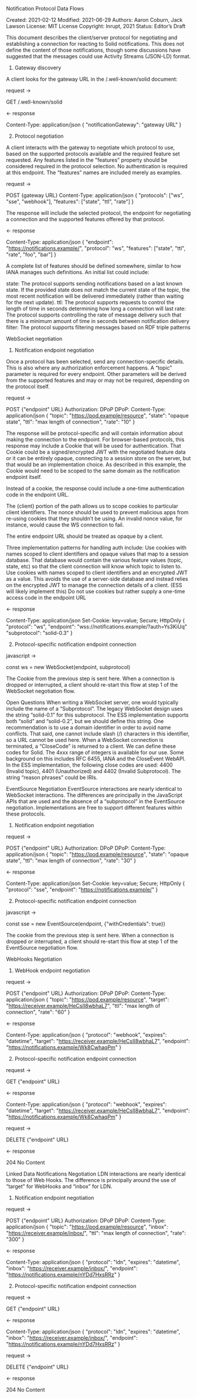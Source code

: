 Notification Protocol Data Flows

Created: 2021-02-12
Modified: 2021-06-29
Authors: Aaron Coburn, Jack Lawson
License: MIT License
Copyright: Inrupt, 2021
Status: Editor’s Draft

This document describes the client/server protocol for negotiating and establishing a connection for reacting to Solid notifications. This does not define the content of those notifications, though some discussions have suggested that the messages could use Activity Streams (JSON-LD) format.

1. Gateway discovery

A client looks for the gateway URL in the /.well-known/solid document:

request ->

GET /.well-known/solid

<- response

Content-Type: application/json
{
  "notificationGateway": "gateway URL"
}


2. Protocol negotiation

A client interacts with the gateway to negotiate which protocol to use, based on the supported protocols available and the required feature set requested. Any features listed in the "features" property should be considered required in the protocol selection. No authentication is required at this endpoint. The “features” names are included merely as examples.

request ->

POST {gateway URL}
Content-Type: application/json
{
    "protocols": ["ws", "sse", "webhook"],
    "features": ["state", "ttl", "rate"]
}


The response will include the selected protocol, the endpoint for negotiating a connection and the supported features offered by that protocol.

<- response

Content-Type: application/json
{
    "endpoint": "https://notifications.example/",
    "protocol": "ws",
    "features": ["state", "ttl", "rate", "foo", "bar"]
}


A complete list of features should be defined somewhere, similar to how IANA manages such definitions. An initial list could include:

state: The protocol supports sending notifications based on a last known state. If the provided state does not match the current state of the topic, the most recent notification will be delivered immediately (rather than waiting for the next update).
ttl: The protocol supports requests to control the length of time in seconds determining how long a connection will last
rate: The protocol supports controlling the rate of message delivery such that there is a minimum amount of time in seconds between notification delivery
filter: The protocol supports filtering messages based on RDF triple patterns




WebSocket negotiation
1. Notification endpoint negotiation

Once a protocol has been selected, send any connection-specific details. This is also where any  authorization enforcement happens. A “topic” parameter is required for every endpoint. Other parameters will be derived from the supported features and may or may not be required, depending on the protocol itself.

request ->

POST {"endpoint" URL}
Authorization: DPoP <token>
DPoP: <proof>
Content-Type: application/json
{
    "topic": "https://pod.example/resource",
    "state": "opaque state",
    "ttl": "max length of connection",
    "rate": "10"
}

The response will be protocol-specific and will contain information about making the connection to the endpoint. For browser-based protocols, this response may include a Cookie that will be used for authentication. That Cookie could be a signed/encrypted JWT with the negotiated feature data or it can be entirely opaque, connecting to a session store on the server, but that would be an implementation choice. As described in this example, the Cookie would need to be scoped to the same domain as the notification endpoint itself.

Instead of a cookie, the response could include a one-time authentication code in the endpoint URL.

The {client} portion of the path allows us to scope cookies to particular client identifiers. The nonce should be used to prevent malicious apps from re-using cookies that they shouldn’t be using. An invalid nonce value, for instance, would cause the WS connection to fail.

The entire endpoint URL should be treated as opaque by a client.

Three implementation patterns for handling auth include:
Use cookies with names scoped to client identifiers and opaque values that map to a session database. That database would contain the various feature values (topic, state, etc) so that the client connection will know which topic to listen to.
Use cookies with names scoped to client identifiers and an encrypted JWT as a value. This avoids the use of a server-side database and instead relies on the encrypted JWT to manage the connection details of a client. (ESS will likely implement this)
Do not use cookies but rather supply a one-time access code in the endpoint URL


<- response

Content-Type: application/json
Set-Cookie: key=value; Secure; HttpOnly
{
    "protocol": "ws",
    "endpoint": "wss://notifications.example/?auth=Ys3KiUq"
    "subprotocol": "solid-0.3"
}

2. Protocol-specific notification endpoint connection

javascript ->

const ws = new WebSocket(endpoint, subprotocol)

The Cookie from the previous step is sent here. When a connection is dropped or interrupted, a client should re-start this flow at step 1 of the WebSocket negotiation flow.

Open Questions
When writing a WebSocket server, one would typically include the name of a “Subprotocol”. The legacy WebSocket design uses the string “solid-0.1” for this subprotocol. The ESS implementation supports both “solid” and “solid-0.2”, but we should define this string. One recommendation is to use a domain identifier in order to avoid name conflicts. That said, one cannot include slash (/) characters in this identifier, so a URL cannot be used here.
When a WebSocket connection is terminated, a “CloseCode” is returned to a client. We can define these codes for Solid. The 4xxx range of integers is available for our use. Some background on this includes RFC 6455, IANA and the CloseEvent WebAPI. In the ESS implementation, the following close codes are used: 4400 (Invalid topic), 4401 (Unauthorized) and 4402 (Invalid Subprotocol). The string “reason phrases” could be IRIs.



EventSource Negotiation
EventSource interactions are nearly identical to WebSocket interactions. The differences are principally in the JavaScript APIs that are used and the absence of a “subprotocol” in the EventSource negotiation. Implementations are free to support different features within these protocols.
1. Notification endpoint negotiation

request ->

POST {"endpoint" URL}
Authorization: DPoP <token>
DPoP: <proof>
Content-Type: application/json
{
    "topic": "https://pod.example/resource",
    "state": "opaque state",
    "ttl": "max length of connection",
    "rate": "30"
}


<- response

Content-Type: application/json
Set-Cookie: key=value; Secure; HttpOnly
{
    "protocol": "sse",
    "endpoint": "https://notifications.example/"
}

2. Protocol-specific notification endpoint connection

javascript ->

const sse = new EventSource(endpoint, {"withCredentials": true})

The cookie from the previous step is sent here. When a connection is dropped or interrupted, a client should re-start this flow at step 1 of the EventSource negotiation flow.




WebHooks Negotiation

1. WebHook endpoint negotiation

request ->

POST {"endpoint" URL}
Authorization: DPoP <token>
DPoP: <proof>
Content-Type: application/json
{
    "topic": "https://pod.example/resource",
    "target": "https://receiver.example/HeCsII8wbhaL7",
    "ttl": "max length of connection",
    "rate": "60"
}


<- response

Content-Type: application/json
{
    "protocol": "webhook",
    "expires": "datetime",
    "target": "https://receiver.example/HeCsII8wbhaL7",
    "endpoint": "https://notifications.example/Wk8CwhaqPm"
}

2. Protocol-specific notification endpoint connection

request ->

GET {"endpoint" URL}

<- response

Content-Type: application/json
{
    "protocol": "webhook",
    "expires": "datetime",
    "target": "https://receiver.example/HeCsII8wbhaL7",
    "endpoint": "https://notifications.example/Wk8CwhaqPm"
}

request ->

DELETE {"endpoint" URL}

<- response

204 No Content




Linked Data Notifications Negotiation
LDN interactions are nearly identical to those of Web Hooks. The difference is principally around the use of “target” for WebHooks and “inbox” for LDN.

1. Notification endpoint negotiation

request ->

POST {"endpoint" URL}
Authorization: DPoP <token>
DPoP: <proof>
Content-Type: application/json
{
    "topic": "https://pod.example/resource",
    "inbox": "https://receiver.example/inbox/",
    "ttl": "max length of connection",
    "rate": "300"
}


<- response

Content-Type: application/json
{
    "protocol": "ldn",
    "expires": "datetime",
    "inbox": "https://receiver.example/inbox/",
    "endpoint": "https://notifications.example/nYDd7HxsRRz"
}


2. Protocol-specific notification endpoint connection

request ->

GET {"endpoint" URL}

<- response

Content-Type: application/json
{
    "protocol": "ldn",
    "expires": "datetime",
    "inbox": "https://receiver.example/inbox/",
    "endpoint": "https://notifications.example/nYDd7HxsRRz"
}

request ->

DELETE {"endpoint" URL}

<- response

204 No Content
